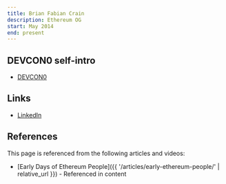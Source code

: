 ```yaml
---
title: Brian Fabian Crain
description: Ethereum OG
start: May 2014
end: present
---
```


## DEVCON0 self-intro
- [DEVCON0](https://youtu.be/_BvvUlKDqp0?t=30m37s)

## Links
- [LinkedIn](https://www.linkedin.com/in/bfcrain/)

## References

This page is referenced from the following articles and videos:

- [Early Days of Ethereum People]({{ '/articles/early-ethereum-people/' | relative_url }}) - Referenced in content